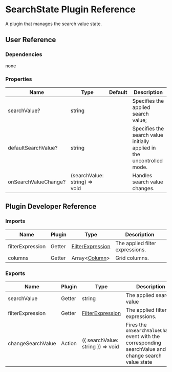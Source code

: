 # SearchState Plugin Reference

A plugin that manages the search value state.

## User Reference

### Dependencies

none

### Properties

Name | Type | Default | Description
-----|------|---------|------------
searchValue? | string |  | Specifies the applied search value;
defaultSearchValue? | string |  | Specifies the search value initially applied in the uncontrolled mode.
onSearchValueChange? | (searchValue: string) => void | | Handles search value changes.

## Plugin Developer Reference

### Imports

Name | Plugin | Type | Description
-----|--------|------|------------
filterExpression| Getter | [FilterExpression](integrated-filtering.md/#filterexpression) | The applied filter expressions.
columns | Getter | Array&lt;[Column](grid.md#column)&gt; | Grid columns.

### Exports

Name | Plugin | Type | Description
-----|--------|------|------------
searchValue | Getter | string | The applied search value
filterExpression| Getter | [FilterExpression](integrated-filtering.md/#filterexpression) | The applied filter expressions.
changeSearchValue | Action | ({ searchValue: string }) => void | Fires the `onSearchValueChange` event with the corresponding searchValue and change search value state
